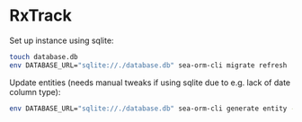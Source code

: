 # RxTrack

Set up instance using sqlite:

```sh
touch database.db
env DATABASE_URL="sqlite://./database.db" sea-orm-cli migrate refresh
```


Update entities (needs manual tweaks if using sqlite due to e.g. lack of date column type):

```sh
env DATABASE_URL="sqlite://./database.db" sea-orm-cli generate entity -o model/src/entities
```
